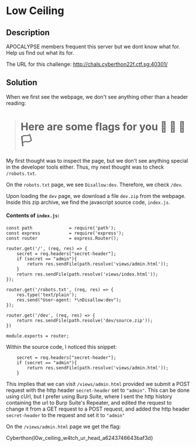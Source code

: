 # Low Ceiling

Description
---
APOCALYPSE members frequent this server but we dont know what for. Help us find out what its for.

The URL for this challenge: http://chals.cyberthon22f.ctf.sg:40301/

Solution 
---
When we first see the webpage, we don't see anything other than a header reading:
> # Here are some flags for you 🏁 🚩 🏴 🏳

My first thought was to inspect the page, but we don't see anything special in the developer tools either. Thus, my next thought was to check `/robots.txt`.

On the `robots.txt` page, we see `Disallow:dev`. Therefore, we check `/dev`.

Upon loading the `dev` page, we download a file `dev.zip` from the webpage. Inside this zip archive, we find the javascript source code, `index.js`.

#### Contents of `index.js`:

    const path              = require('path');
    const express           = require('express');
    const router            = express.Router();

    router.get('/', (req, res) => {
        secret = req.headers["secret-header"];
        if (secret == "admin"){
            return res.sendFile(path.resolve('views/admin.html'));
        }
        return res.sendFile(path.resolve('views/index.html'));
    });

    router.get('/robots.txt', (req, res) => {
        res.type('text/plain');
        res.send("User-agent: *\nDisallow:dev");
    });

    router.get('/dev', (req, res) => {
        return res.sendFile(path.resolve('dev/source.zip'));
    })

    module.exports = router;

Within the source code, I noticed this snippet:

        secret = req.headers["secret-header"];
        if (secret == "admin"){
            return res.sendFile(path.resolve('views/admin.html'));
        }

This implies that we can visit `/views/admin.html` provided we submit a POST request with the http header `secret-header` set to `"admin"`. This can be done using cUrl, but I prefer using Burp Suite, where I sent the http history containing the url to Burp Suite's Repeater, and edited the request to change it from a GET request to a POST request, and added the http header `secret-header` to the request and set it to `"admin"`

On the `/views/admin.html` page we get the flag:

Cyberthon{l0w_ceiling_w4tch_ur_head_a6243746643baf3d}
